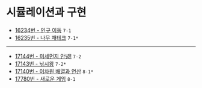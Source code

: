 # 시뮬레이션과 구현

- [16234번 - 인구 이동](https://www.acmicpc.net/problem/16234) `7-1`
- [16235번 - 나무 재테크](https://www.acmicpc.net/problem/16235) `7-1*`
---
- [17144번 - 미세먼지 안녕!](https://www.acmicpc.net/problem/17144) `7-2`
- [17143번 - 낚시왕](https://www.acmicpc.net/problem/17143) `7-2*`
- [17140번 - 이차원 배열과 연산](https://www.acmicpc.net/problem/17140) `8-1*`
- [17780번 - 새로운 게임](https://www.acmicpc.net/problem/17780) `8-1`